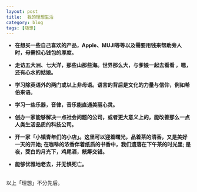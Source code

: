 ```yaml
---
layout: post  
title:  我的理想生活  
category: blog  
tags: [随想]  
---  
```

>
* **在想买一些自己喜欢的产品，Apple、MUJI等等以及需要用钱来帮助旁人时，毋需担心钱包的厚度。**
>
* **走访五大洲、七大洋，那些山那些海。世界那么大，与爹娘一起去看看 ，嗯，还有心水的姑娘。**
>
* **学习除英语外的两门或以上非母语。语言的背后是文化的力量与信仰，例如希伯来语。**
>
* **学习一些乐器，音律，音乐能直通美丽心灵。**
>
* **创办一家能够解决一点社会问题的公司，或者更大意义上的，能改善那么一点人类生活品质的科技公司。**
>
* **开一家「小镇青年们的小店」。这里可以迎着曙光，品着茶的清香，又是美好一天的开始; 在咖啡的浓香伴着纸质的书香中，我们遗落在下午茶的时光里; 是夜，茭白的月光下，鸡尾酒，觥筹交错。**
>
* **能够优雅地老去，并无惧死亡。**  

&emsp;&emsp;  
以上「理想」不分先后。  

